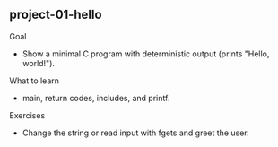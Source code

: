 

## project-01-hello

Goal
- Show a minimal C program with deterministic output (prints "Hello, world!").

What to learn
- main, return codes, includes, and printf.

Exercises
- Change the string or read input with fgets and greet the user.
